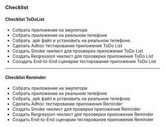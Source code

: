### Checklist 
#### Checklist ToDoList
* Собрать приложение на эмуляторе
* Собрать приложение на реальном телефоне
* Собрать .apk файл и установить на реальном телефоне.
* Сделать Adhoc тестирование приложения ToDo List
* Создать Smoke чеклист для прооверки приложения ToDo List
* Создать Rergression чеклист для прооверки приложения ToDo List
* Сооздать End-to-End сценарии тестирования приложения ToDo List

---

#### Checklist Reminder
* Собрать приложение на эмуляторе
* Собрать приложение на реальном телефоне
* Собрать .apk файл и установить на реальном телефоне.
* Сделать Adhoc тестирование приложения Reminder
* Создать Smoke чеклист для проверки приложения Reminder
* Создать Rergression чеклист для прооверки приложения Reminder
* Создать End-to-End сценарии тестирования приложения Reminder
